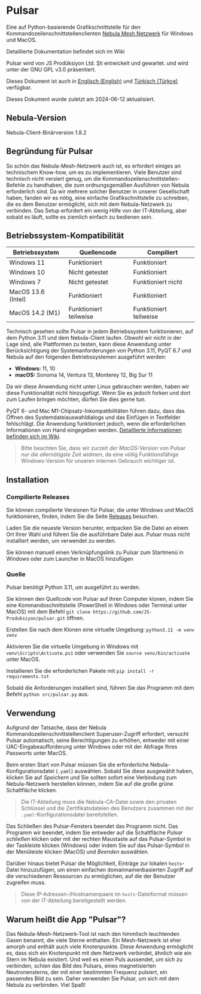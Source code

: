 # Pulsar
Eine auf Python-basierende Grafikschnittstelle für den Kommandozeilenschnittstellenclienten [Nebula Mesh Netzwerk](https://github.com/slackhq/nebula) für Windows und MacOS.


Detaillierte Dokumentation befindet sich im Wiki

Pulsar wird von JS Prodüksiyon Ltd. Şti entwickelt und gewartet. und wird unter der GNU GPL v3.0 präsentiert.

Dieses Dokument ist auch in [Englisch (English)](README.md) und [Türkisch (Türkçe)](README_tr.md) verfügbar.

Dieses Dokument wurde zuletzt am 2024-06-12 aktualisiert.


## Nebula-Version
Nebula-Client-Binärversion 1.8.2

## Begründung für Pulsar
So schön das Nebula-Mesh-Netzwerk auch ist, es erfordert einiges an technischem Know-how, um es zu implementieren. Viele Benutzer sind technisch nicht versiert genug, um die Kommandozeilenschnittstellen-Befehle zu handhaben, die zum ordnungsgemäßen Ausführen von Nebula erforderlich sind. Da wir mehrere solcher Benutzer in unserer Gesellschaft haben, fanden wir es nötig, eine einfache Grafikschnittstelle zu schreiben, die es dem Benutzer ermöglicht, sich mit dem Nebula-Netzwerk zu verbinden. Das Setup erfordert ein wenig Hilfe von der IT-Abteilung, aber sobald es läuft, sollte es ziemlich einfach zu bedienen sein. 


## Betriebssystem-Kompatibilität

| Betriebssystem     | Quellencode    | Compiliert         |
| ------------------ | ------------   | ------------------ |
| Windows 11         | Funktioniert   | Funktioniert       |
| Windows 10         | Nicht getestet | Funktioniert       |
| Windows 7          | Nicht getestet | Funktioniert nicht |
| MacOS 13.6 (Intel) | Funktioniert   | Funktioniert       |
| MacOS 14.2 (M1)    | Funktioniert teilweise | Funktioniert teilweise |

Technisch gesehen sollte Pulsar in jedem Betriebssystem funktionieren, auf dem Python 3.11 und dem Nebula-Client laufen. Obwohl wir nicht in der Lage sind, alle Plattformen zu testen, kann diese Anwendung unter Berücksichtigung der Systemanforderungen von Python 3.11, PyQT 6.7 und Nebula auf den folgenden Betriebssystemen ausgeführt werden:

* **Windows:** 11, 10
* **macOS:** Sonoma 14, Ventura 13, Monterey 12, Big Sur 11

Da wir diese Anwendung nicht unter Linux gebrauchen werden, haben wir diese Funktionalität nicht hinzugefügt. Wenn Sie es jedoch forken und dort zum Laufen bringen möchten, dürfen Sie dies gerne tun.

PyQT 6- und Mac M1-Chipsatz-Inkompatibilitäten führen dazu, dass das Öffnen des Systemdateiauswahldialogs und das Einfügen in Textfelder fehlschlägt. Die Anwendung funktioniert jedoch, wenn die erforderlichen Informationen von Hand eingegeben werden. [Detaillierte Informationen befinden sich im Wiki](https://github.com/JS-Produksiyon/pulsar/wiki/Usage#issues-with-pulsar-on-macos-on-m-series-chips).

> Bitte beachten Sie, dass wir zurzeit _der MacOS-Version_ von Pulsar _nur die allernötigste Zeit widmen_, da eine völlig Funktionsfähige Windows-Version für unseren internen Gebrauch wichtiger ist.


## Installation
### Compilierte Releases
Sie können compilierte Versionen für Pulsar, die unter Windows und MacOS funktionieren, finden, indem Sie die Seite [Releases](releases/) besuchen.

Laden Sie die neueste Version herunter, entpacken Sie die Datei an einem Ort Ihrer Wahl und führen Sie die ausführbare Datei aus. Pulsar muss nicht installiert werden, um verwendet zu werden.

Sie können manuell einen Verknüpfungslink zu Pulsar zum Startmenü in Windows oder zum Launcher in MacOS hinzufügen

### Quelle
Pulsar benötigt Python 3.11, um ausgeführt zu werden.

Sie können den Quellcode von Pulsar auf Ihren Computer klonen, indem Sie eine Kommandoschnittstelle (PowerShell in Windows oder Terminal unter MacOS) mit dem Befehl `git clone https://github.com/JS-Produksiyon/pulsar.git` öffnen. 

Erstellen Sie nach dem Klonen eine virtuelle Umgebung: `python3.11 -m venv venv`

Aktivieren Sie die virtuelle Umgebung in Windows mit `venv\Scripts\Activate.ps1` oder verwenden Sie `source venv/bin/activate` unter MacOS.

Installieren Sie die erforderlichen Pakete mit `pip install -r requirements.txt`

Sobald die Anforderungen installiert sind, führen Sie das Programm mit dem Befehl `python src/pulsar.py` aus.


## Verwendung
Aufgrund der Tatsache, dass der Nebula Kommandozeilenschnittstellenclient Superuser-Zugriff erfordert, versucht Pulsar automatisch, seine Berechtigungen zu erhöhen, entweder mit einer UAC-Eingabeaufforderung unter Windows oder mit der Abfrage Ihres Passworts unter MacOS.

Beim ersten Start von Pulsar müssen Sie die erforderliche Nebula-Konfigurationsdatei (`.yaml`) auswählen. Sobald Sie diese ausgewählt haben, klicken Sie auf _Speichern_ und Sie sollten sofort eine Verbindung zum Nebula-Netzwerk herstellen können, indem Sie auf die große grüne Schaltfläche klicken.

> Die IT-Abteilung muss die Nebula-CA-Datei sowie den privaten Schlüssel und die Zertifikatsdateien des Benutzers zusammen mit der `.yaml`-Konfigurationsdatei  bereitstellen.

Das Schließen des Pulsar-Fensters beendet das Programm nicht. Das Programm wir beendet, indem Sie entweder auf die Schaltfläche _Pulsar schließen_ klicken oder mit der rechten Maustaste auf das Pulsar-Symbol in der Taskleiste klicken (Windows) oder indem Sie auf das Pulsar-Symbol in der Menüleiste klicken (MacOS) und _Beenden_ auswählen. 

Darüber hinaus bietet Pulsar die Möglichkeit, Einträge zur lokalen  `hosts`-Datei hinzuzufügen, um einen einfachen domainnamenbasierten Zugriff auf die verschiedenen Ressourcen zu ermöglichen, auf die der Benutzer zugreifen muss.

> Diese IP-Adressen-/Hostnamenpaare im `hosts`-Dateiformat müssen von der IT-Abteilung bereitgestellt werden.


## Warum heißt die App "Pulsar"?
Das Nebula-Mesh-Netzwerk-Tool ist nach den himmlisch leuchtenden Gasen benannt, die viele Sterne enthalten. Ein Mesh-Netzwerk ist eher amorph und enthält auch viele Knotenpunkte. Diese Anwendung ermöglicht es, dass sich ein Knotenpunkt mit dem Netzwerk verbindet, ähnlich wie ein Stern im Nebula existiert. Und weil es einen Puls aussendet, um sich zu verbinden, schien das Bild des Pulsars, eines magnetisierten Neutronensterns, der mit einer bestimmten Frequenz pulsiert, ein passendes Bild zu sein. Daher verwenden Sie Pulsar, um sich mit dem Nebula zu verbinden. Viel Spaß!
